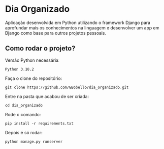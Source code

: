 ﻿# Dia Organizado

Aplicação desenvolvida em Python utilizando o framework Django para aprofundar mais os conhecimentos na linguagem e desenvolver um app em Django como base para outros projetos pessoais.

## Como rodar o projeto?

Versão Python necessária: 

```
Python 3.10.2
```

Faça o clone do repositório:

```
git clone https://github.com/GBobello/dia_organizado.git
```

Entre na pasta que acabou de ser criada:

```
cd dia_organizado
```

Rode o comando:

```
pip install -r requirements.txt
```

Depois é só rodar:

```
python manage.py runserver
```
